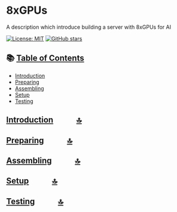 # 8xGPUs
A description which introduce building a server with 8xGPUs for AI 

[![License: MIT](https://img.shields.io/badge/License-MIT-yellow.svg)](LICENSE)
[![GitHub stars](https://img.shields.io/github/stars/OpenHWEdgeAI/8xGPUs)](https://github.com/OpenHWEdgeAI/8xGPUs/stargazers)

## 📚 [Table of Contents](#-table-of-contents)
- [Introduction](#-introduction)
- [Preparing](#-preparing)
- [Assembling](#-assembling)
- [Setup](#-setup)
- [Testing](#-testing)


## [Introduction](#-introduction)  &ensp; &ensp; &ensp; &ensp;[🔝](#-table-of-contents)

## [Preparing](#-preparing) &ensp; &ensp; &ensp; &ensp;[🔝](#-table-of-contents)

## [Assembling](#-assembling) &ensp; &ensp; &ensp; &ensp;[🔝](#-table-of-contents)

## [Setup](#-setup) &ensp; &ensp; &ensp; &ensp;[🔝](#-table-of-contents)

## [Testing](#-testing) &ensp; &ensp; &ensp; &ensp;[🔝](#-table-of-contents)
